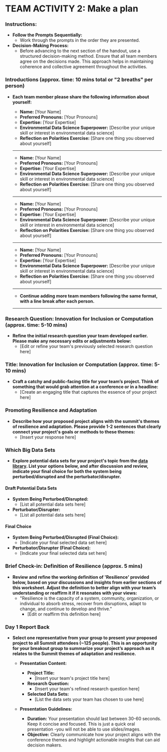 # TEAM ACTIVITY 2: Make a plan
### Instructions:
- **Follow the Prompts Sequentially:**
    - Work through the prompts in the order they are presented.
- **Decision-Making Process:**
    - Before advancing to the next section of the handout, use a structured decision-making method. Ensure that all team members agree on the decisions made. This approach helps in maintaining coherence and collective agreement throughout the activities.

### Introductions (approx. time: 10 mins total or "2 breaths" per person)
- **Each team member please share the following information about yourself:**

  - **Name:** [Your Name]
  - **Preferred Pronouns:** [Your Pronouns]
  - **Expertise:** [Your Expertise]
  - **Environmental Data Science Superpower:** [Describe your unique skill or interest in environmental data science]
  - **Reflection on Polarities Exercise:** [Share one thing you observed about yourself]

  ---
  - **Name:** [Your Name]
  - **Preferred Pronouns:** [Your Pronouns]
  - **Expertise:** [Your Expertise]
  - **Environmental Data Science Superpower:** [Describe your unique skill or interest in environmental data science]
  - **Reflection on Polarities Exercise:** [Share one thing you observed about yourself]

  ---
  - **Name:** [Your Name]
  - **Preferred Pronouns:** [Your Pronouns]
  - **Expertise:** [Your Expertise]
  - **Environmental Data Science Superpower:** [Describe your unique skill or interest in environmental data science]
  - **Reflection on Polarities Exercise:** [Share one thing you observed about yourself]

  ---
  - **Name:** [Your Name]
  - **Preferred Pronouns:** [Your Pronouns]
  - **Expertise:** [Your Expertise]
  - **Environmental Data Science Superpower:** [Describe your unique skill or interest in environmental data science]
  - **Reflection on Polarities Exercise:** [Share one thing you observed about yourself]

  ---
  - **Continue adding more team members following the same format, with a line break after each person.**
  ---
### Research Question: Innovation for Inclusion or Computation (approx. time: 5-10 mins)
- **Refine the initial research question your team developed earlier. Please make any necessary edits or adjustments below:**
  - [Edit or refine your team's previously selected research question here]


### Title: Innovation for Inclusion or Computation (approx. time: 5-10 mins)
- **Craft a catchy and public-facing title for your team’s project. Think of something that would grab attention at a conference or in a headline:**
  - [Create an engaging title that captures the essence of your project here]


### Promoting Resilience and Adaptation
- **Describe how your proposed project aligns with the summit's themes of resilience and adaptation. Please provide 1-2 sentences that clearly connect your project's goals or methods to these themes:**
  - [Insert your response here]


### Which Big Data Sets
- **Explore potential data sets for your project's topic from the [data library](https://cu-esiil.github.io/library/data/). List your options below, and after discussion and review, indicate your final choice for both the system being perturbed/disrupted and the perturbator/disrupter.**

#### Draft Potential Data Sets
  - **System Being Perturbed/Disrupted:**
    - [List all potential data sets here]
  - **Perturbator/Disrupter:**
    - [List all potential data sets here]

#### Final Choice
  - **System Being Perturbed/Disrupted (Final Choice):**
    - [Indicate your final selected data set here]
  - **Perturbator/Disrupter (Final Choice):**
    - [Indicate your final selected data set here]



### Brief Check-in: Definition of Resilience (approx. 5 mins)
- **Review and refine the working definition of 'Resilience' provided below, based on your discussions and insights from earlier sections of this worksheet. Adjust the definition to better align with your team’s understanding or reaffirm it if it resonates with your views:**
  - "Resilience is the capacity of a system, community, organization, or individual to absorb stress, recover from disruptions, adapt to change, and continue to develop and thrive."
    - [Edit or reaffirm this definition here]


### Day 1 Report Back
- **Select one representative from your group to present your proposed project to all Summit attendees (~125 people). This is an opportunity for your breakout group to summarize your project’s approach as it relates to the Summit themes of adaptation and resilience.**
  - **Presentation Content:**
    - **Project Title:** 
      - [Insert your team's project title here]
    - **Research Question:** 
      - [Insert your team's refined research question here]
    - **Selected Data Sets:** 
      - [List the data sets your team has chosen to use here]
      
  - **Presentation Guidelines:**
    - **Duration:** Your presentation should last between 30-60 seconds. Keep it concise and focused. This is just a quick oral presentation -you will not be able to use slides/images.
    - **Objective:** Clearly communicate how your project aligns with the conference themes and highlight actionable insights that can aid decision makers.
